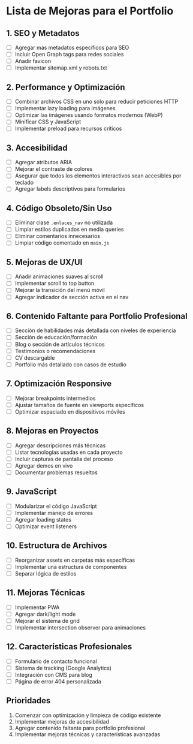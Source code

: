 # Lista de Mejoras para el Portfolio

## 1. SEO y Metadatos
- [ ] Agregar más metadatos específicos para SEO
- [ ] Incluir Open Graph tags para redes sociales
- [ ] Añadir favicon
- [ ] Implementar sitemap.xml y robots.txt

## 2. Performance y Optimización
- [ ] Combinar archivos CSS en uno solo para reducir peticiones HTTP
- [ ] Implementar lazy loading para imágenes
- [ ] Optimizar las imágenes usando formatos modernos (WebP)
- [ ] Minificar CSS y JavaScript
- [ ] Implementar preload para recursos críticos

## 3. Accesibilidad
- [ ] Agregar atributos ARIA
- [ ] Mejorar el contraste de colores
- [ ] Asegurar que todos los elementos interactivos sean accesibles por teclado
- [ ] Agregar labels descriptivos para formularios

## 4. Código Obsoleto/Sin Uso
- [ ] Eliminar clase `.enlaces_nav` no utilizada
- [ ] Limpiar estilos duplicados en media queries
- [ ] Eliminar comentarios innecesarios
- [ ] Limpiar código comentado en `main.js`

## 5. Mejoras de UX/UI
- [ ] Añadir animaciones suaves al scroll
- [ ] Implementar scroll to top button
- [ ] Mejorar la transición del menú móvil
- [ ] Agregar indicador de sección activa en el nav

## 6. Contenido Faltante para Portfolio Profesional
- [ ] Sección de habilidades más detallada con niveles de experiencia
- [ ] Sección de educación/formación
- [ ] Blog o sección de artículos técnicos
- [ ] Testimonios o recomendaciones
- [ ] CV descargable
- [ ] Portfolio más detallado con casos de estudio

## 7. Optimización Responsive
- [ ] Mejorar breakpoints intermedios
- [ ] Ajustar tamaños de fuente en viewports específicos
- [ ] Optimizar espaciado en dispositivos móviles

## 8. Mejoras en Proyectos
- [ ] Agregar descripciones más técnicas
- [ ] Listar tecnologías usadas en cada proyecto
- [ ] Incluir capturas de pantalla del proceso
- [ ] Agregar demos en vivo
- [ ] Documentar problemas resueltos

## 9. JavaScript
- [ ] Modularizar el código JavaScript
- [ ] Implementar manejo de errores
- [ ] Agregar loading states
- [ ] Optimizar event listeners

## 10. Estructura de Archivos
- [ ] Reorganizar assets en carpetas más específicas
- [ ] Implementar una estructura de componentes
- [ ] Separar lógica de estilos

## 11. Mejoras Técnicas
- [ ] Implementar PWA
- [ ] Agregar dark/light mode
- [ ] Mejorar el sistema de grid
- [ ] Implementar intersection observer para animaciones

## 12. Características Profesionales
- [ ] Formulario de contacto funcional
- [ ] Sistema de tracking (Google Analytics)
- [ ] Integración con CMS para blog
- [ ] Página de error 404 personalizada

## Prioridades
1. Comenzar con optimización y limpieza de código existente
2. Implementar mejoras de accesibilidad
3. Agregar contenido faltante para portfolio profesional
4. Implementar mejoras técnicas y características avanzadas